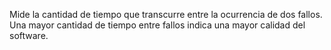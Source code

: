 Mide la cantidad de tiempo que transcurre entre la ocurrencia de dos fallos. Una mayor cantidad de tiempo entre fallos indica una mayor calidad del software.